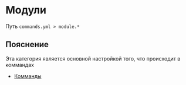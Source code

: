 # Модули
Путь `commands.yml > module.*`

## Пояснение
Эта категория является основной настройкой того, что происходит в коммандах
- [Комманды](/en/commands/module/command/)